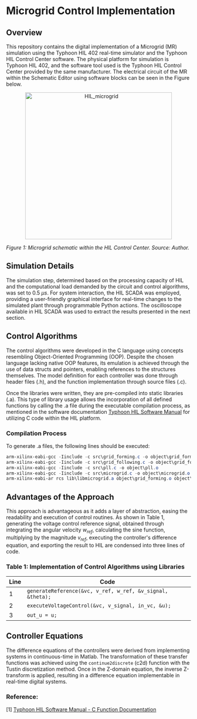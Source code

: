   # Microgrid Control Implementation

## Overview

This repository contains the digital implementation of a Microgrid (MR) simulation using the Typhoon HIL 402 real-time simulator and the Typhoon HIL Control Center software. The physical platform for simulation is Typhoon HIL 402, and the software tool used is the Typhoon HIL Control Center provided by the same manufacturer. The electrical circuit of the MR within the Schematic Editor using software blocks can be seen in the Figure below.

<p align="center">
  <img src="https://github.com/Paesee/microgrid/assets/41019170/ed41f9ef-f9eb-4695-938b-238687d738d4" alt="HIL_microgrid" height="400">
</p>

*Figure 1: Microgrid schematic within the HIL Control Center. Source: Author.*

## Simulation Details

The simulation step, determined based on the processing capacity of HIL and the computational load demanded by the circuit and control algorithms, was set to 0.5 $\mu s$. For system interaction, the HIL SCADA was employed, providing a user-friendly graphical interface for real-time changes to the simulated plant through programmable Python actions. The oscilloscope available in HIL SCADA was used to extract the results presented in the next section.

## Control Algorithms

The control algorithms were developed in the C language using concepts resembling Object-Oriented Programming (OOP). Despite the chosen language lacking native OOP features, its emulation is achieved through the use of data structs and pointers, enabling references to the structures themselves. The model definition for each controller was done through header files (.h), and the function implementation through source files (.c).

Once the libraries were written, they are pre-compiled into static libraries (.a). This type of library usage allows the incorporation of all defined functions by calling the .a file during the executable compilation process, as mentioned in the software documentation [Typhoon HIL Software Manual](https://www.typhoon-hil.com/documentation/typhoon-hil-software-manual/References/c_function.html) for utilizing C code within the HIL platform.

### Compilation Process

To generate .a files, the following lines should be executed:

```powershell
arm-xilinx-eabi-gcc -Iinclude -c src\grid_forming.c -o object\grid_forming.o
arm-xilinx-eabi-gcc -Iinclude -c src\grid_following.c -o object\grid_following.o
arm-xilinx-eabi-gcc -Iinclude -c src\pll.c -o object\pll.o
arm-xilinx-eabi-gcc -Iinclude -c src\microgrid.c -o object\microgrid.o
arm-xilinx-eabi-ar rcs lib\libmicrogrid.a object\grid_forming.o object\grid_following.o object\pll.o object\microgrid.o
```

## Advantages of the Approach

This approach is advantageous as it adds a layer of abstraction, easing the readability and execution of control routines. As shown in Table 1, generating the voltage control reference signal, obtained through integrating the angular velocity $w_{ref}$, calculating the sine function, multiplying by the magnitude $v_{ref}$, executing the controller's difference equation, and exporting the result to HIL are condensed into three lines of code.

### Table 1: Implementation of Control Algorithms using Libraries

| Line | Code                                               |
|------|----------------------------------------------------|
| 1    | `generateReference(&vc, v_ref, w_ref, &v_signal, &theta);` |
| 2    | `executeVoltageControl(&vc, v_signal, in_vc, &u);`       |
| 3    | `out_u = u;`                                              |

## Controller Equations

The difference equations of the controllers were derived from implementing systems in continuous-time in Matlab. The transformation of these transfer functions was achieved using the `continue2discrete` (c2d) function with the Tustin discretization method. Once in the Z-domain equation, the inverse Z-transform is applied, resulting in a difference equation implementable in real-time digital systems.

### Reference:
[1] [Typhoon HIL Software Manual - C Function Documentation](https://www.typhoon-hil.com/documentation/typhoon-hil-software-manual/References/c_function.html)
